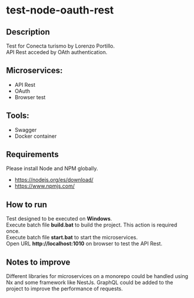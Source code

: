 # test-node-oauth-rest

## Description
Test for Conecta turismo by Lorenzo Portillo.<br>
API Rest acceded by OAth authentication.

## Microservices:

<ul>
<li>API Rest</li>
<li>OAuth</li>
<li>Browser test</li>
</ul>

## Tools:
<ul>
<li>Swagger</li>
<li>Docker container</li>
</ul>

## Requirements
Please install Node and NPM globally.
<ul>
<li><a href="https://nodejs.org/es/download/">https://nodejs.org/es/download/</a></li>
<li><a href="https://www.npmjs.com/">https://www.npmjs.com/</a></li>
</ul>

## How to run
Test designed to be executed on **Windows**.<br>
Execute batch file **build.bat** to build the project. This action is required once. <br>
Execute batch file **start.bat** to start the microservices.<br>
Open URL **http://localhost:1010** on browser to test the API Rest.<br>

## Notes to improve
Different libraries for microservices on a monorepo could be handled using Nx and some framework like NestJs.
GraphQL could be added to the project to improve the performance of requests.